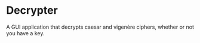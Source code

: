 # Decrypter
A GUI application that decrypts caesar and vigenère ciphers, whether or not you have a key.
